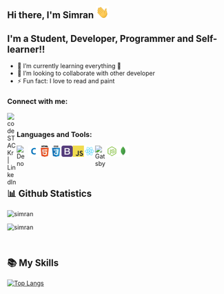 <h2> Hi there, I'm Simran 
<img src="https://raw.githubusercontent.com/ABSphreak/ABSphreak/master/gifs/Hi.gif" width="30px"></h2>

## I'm a Student, Developer, Programmer and Self-learner!!

- 🌱 I’m currently learning everything 🤣
- 👯 I’m looking to collaborate with other developer
- ⚡ Fun fact: I love to read and paint

### Connect with me:

[<img align="left" alt="codeSTACKr | LinkedIn" width="22px" src="https://cdn.jsdelivr.net/npm/simple-icons@v3/icons/linkedin.svg" />](https://www.linkedin.com/in/simran-shah-80045120a/)

<br />

### Languages and Tools:

[<img align="left" alt="Deno" width="26px" src="https://image.flaticon.com/icons/png/512/381/381704.png" />]()
[<img align="left" alt="Deno" width="26px" src="https://github.com/resyfer/resyfer/raw/main/img/c.svg" />]()
[<img align="left" alt="HTML5" width="26px" src="https://raw.githubusercontent.com/github/explore/80688e429a7d4ef2fca1e82350fe8e3517d3494d/topics/html/html.png" />]()
[<img align="left" alt="CSS3" width="26px" src="https://raw.githubusercontent.com/github/explore/80688e429a7d4ef2fca1e82350fe8e3517d3494d/topics/css/css.png" />]()
[<img align="left" alt="Sass" width="26px" src="https://raw.githubusercontent.com/github/explore/80688e429a7d4ef2fca1e82350fe8e3517d3494d/topics/bootstrap/bootstrap.png" />]()
[<img align="left" alt="JavaScript" width="26px" src="https://raw.githubusercontent.com/github/explore/80688e429a7d4ef2fca1e82350fe8e3517d3494d/topics/javascript/javascript.png" />]()
[<img align="left" alt="React" width="26px" src="https://raw.githubusercontent.com/github/explore/80688e429a7d4ef2fca1e82350fe8e3517d3494d/topics/react/react.png" />]()
[<img align="left" alt="Gatsby" width="26px" src="https://pics.freeicons.io/uploads/icons/png/9686895801536233213-512.png" />]()
[<img align="left" alt="Node.js" width="26px" src="https://github.com/resyfer/resyfer/blob/main/img/nodejs.svg" />]()
[<img align="left" alt="MongoDB" width="26px" src="https://github.com/resyfer/resyfer/blob/main/img/mongodb.svg" />]()

<br />
<br />
<br />
<br />

## 📊 Github Statistics

<p align="left"> <img src="https://github-readme-stats.vercel.app/api?username=simran2401&show_icons=true&theme=blue-green" alt="simran" />
<p align="left"> <img src="http://github-readme-streak-stats.herokuapp.com/?user=simran2401&theme=github-dark&date_format=M%20j%5B%2C%20Y%5D" alt="simran" /></p>
<br>

## 📚 My Skills

[![Top Langs](https://github-readme-stats.vercel.app/api/top-langs/?username=simran2401&layout=compact&show_icons=true&theme=blue-green)](https://github.com/simran2401)
<br>
<br>

